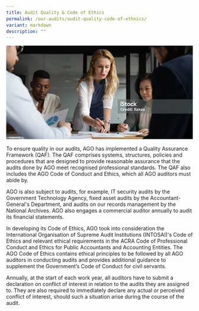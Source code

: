 ```yaml
---
title: Audit Quality & Code of Ethics
permalink: /our-audits/audit-quality-code-of-ethnics/
variant: markdown
description: ""
---
```

![](/images/banner_standards_methodology.png)

To ensure quality in our audits, AGO has implemented a Quality Assurance Framework (QAF). The QAF comprises systems, structures, policies and procedures that are designed to provide reasonable assurance that the audits done by AGO meet recognised professional standards. The QAF also includes the AGO Code of Conduct and Ethics, which all AGO auditors must abide by. 

AGO is also subject to audits, for example, IT security audits by the Government Technology Agency, fixed asset audits by the Accountant-General's Department, and audits on our records management by the National Archives. AGO also engages a commercial auditor annually to audit its financial statements.

In developing its Code of Ethics, AGO took into consideration the International Organisation of Supreme Audit Institutions (INTOSAI)'s Code of Ethics and relevant ethical requirements in the ACRA Code of Professional Conduct and Ethics for Public Accountants and Accounting Entities.  The AGO Code of Ethics contains ethical principles to be followed by all AGO auditors in conducting audits and provides additional guidance to supplement the Government’s Code of Conduct for civil servants.

Annually, at the start of each work year, all auditors have to submit a declaration on conflict of interest in relation to the audits they are assigned to. They are also required to immediately declare any actual or perceived conflict of interest, should such a situation arise during the course of the audit.